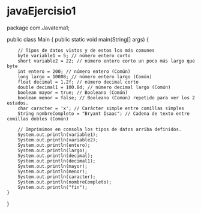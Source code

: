 # javaEjercisio1
package com.Javatema1;

public class Main {
    public static void main(String[] args)  {

        // Tipos de datos vistos y de estos los más comunes
        byte variable1 = 5; // número entero corto
        short variable2 = 22; // número entero corto un poco más largo que byte
        int entero = 200; // número entero (Común)
        long largo = 10008; // número entero largo (Común)
        float decimal = 1.2f; // número decimal corto
        double decimal1 = 100.8d; // número decimal largo (Común)
        boolean mayor = true; // Booleano (Común)
        boolean menor = false; // Booleano (Común) repetido para ver los 2 estados.
        char caracter = 'x'; // Carácter simple entre comillas simples
        String nombreCompleto = "Bryant Isaac"; // Cadena de texto entre comillas dobles (Común)

        // Imprimimos en consola los tipos de datos arriba definidos.
        System.out.println(variable1);
        System.out.println(variable2);
        System.out.println(entero);
        System.out.println(largo);
        System.out.println(decimal);
        System.out.println(decimal1);
        System.out.println(mayor);
        System.out.println(menor);
        System.out.println(caracter);
        System.out.println(nombreCompleto);
        System.out.println("fin");
    }
}
